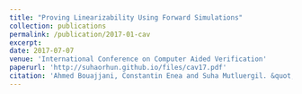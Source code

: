 ```yaml
---
title: "Proving Linearizability Using Forward Simulations"
collection: publications
permalink: /publication/2017-01-cav
excerpt: 
date: 2017-07-07
venue: 'International Conference on Computer Aided Verification'
paperurl: 'http://suhaorhun.github.io/files/cav17.pdf'
citation: 'Ahmed Bouajjani, Constantin Enea and Suha Mutluergil. &quot;Proving Linearizability Using Forward Simulations.&quot; <i>In Proceedings of the 28th International Conference on Computer Aided Verification (CAV)</i>, 2017.'
---
```

